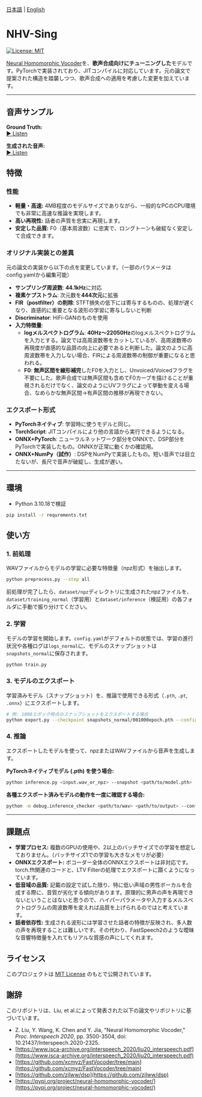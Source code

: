 [日本語](./readme.md) | [English](./README.en.md)

# NHV-Sing

[![License: MIT](https://img.shields.io/badge/License-MIT-yellow.svg)](https://opensource.org/licenses/MIT)

[Neural Homomorphic Vocoder](https://www.isca-archive.org/interspeech_2020/liu20_interspeech.pdf)を、**歌声合成向けにチューニングした**モデルです。PyTorchで実装されており、JITコンパイルに対応しています。元の論文で提案された構造を踏襲しつつ、歌声合成への適用を考慮した変更を加えています。

***

## 音声サンプル

**Ground Truth:**  
[▶️ Listen](sample_wav/ground_truth.wav)

**生成された音声:**  
[▶️ Listen](sample_wav/inference_wav.wav)

## 特徴

### 性能

*   **軽量・高速:** 4MB程度のモデルサイズでありながら、一般的なPCのCPU環境でも非常に高速な推論を実現します。
*   **高い再現性:** 話者の声質を忠実に再現します。
*   **安定した品質:** F0（基本周波数）に忠実で、ロングトーンも破綻なく安定して合成できます。

### オリジナル実装との差異
元の論文の実装から以下の点を変更しています。（一部のパラメータはconfig.yamlから編集可能）

* **サンプリング周波数**: **44.1kHz**に対応
* **複素ケプストラム**: 次元数を**444次元**に拡張
* **FIR（postfilter）の削除**: STFT損失の低下には寄与するものの、処理が遅くなり、直感的に重要となる波形の学習に寄与しないと判断
* **Discriminator**: HiFi-GANのものを使用
* **入力特徴量**:
    * **logメルスペクトログラム**: **40Hz〜22050Hz**のlogメルスペクトログラムを入力とする。論文では高周波数帯をカットしているが、高周波数帯の再現度が直感的な品質の向上に必要であると判断した。論文のように高周波数帯を入力しない場合、FIRによる周波数帯の制御が重要になると思われる。
    * **F0**: **無声区間を線形補完**したF0を入力とし、Unvoiced/Voicedフラグを不要にした。歌声合成では無声区間も含めてF0カーブを描けることが重視されるだけでなく、論文のようにUVフラグによって挙動を変える場合、なめらかな無声区間→有声区間の推移が再現できない。

### エクスポート形式

*  **PyTorchネイティブ**: 学習時に使うモデルと同じ。
*  **TorchScript**: JITコンパイルにより他の言語から実行できるようになる。
*  **ONNX+PyTorch**: ニューラルネットワーク部分をONNXで、DSP部分をPyTorchで実装したもの。ONNXが正常に動くかの確認用。
*  **ONNX+NumPy（試作）**: DSPをNumPyで実装したもの。短い音声では目立たないが、長尺で音声が破綻し、生成が遅い。

***

## 環境

* Python 3.10.18で検証

```bash
pip install -r requrements.txt
```

## 使い方

### 1. 前処理

WAVファイルからモデルの学習に必要な特徴量（npz形式）を抽出します。

```bash
python preprocess.py --step all
```

前処理が完了したら、`dataset/npz`ディレクトリに生成されたnpzファイルを、`dataset/training_normal`（学習用）と`dataset/inference`（検証用）の各フォルダに手動で振り分けてください。

### 2. 学習

モデルの学習を開始します。`config.yaml`がデフォルトの状態では、学習の進行状況や各種ログは`logs_normal`に、モデルのスナップショットは`snapshots_normal`に保存されます。

```bash
python train.py
```

### 3. モデルのエクスポート

学習済みモデル（スナップショット）を、推論で使用できる形式（`.pth`, `.pt`, `.onnx`）にエクスポートします。

```bash
# 例: 1000エポック時点のスナップショットをエクスポートする場合
python export.py --checkpoint snapshots_normal/001000epoch.pth --config config.yaml
```

### 4. 推論

エクスポートしたモデルを使って、npzまたはWAVファイルから音声を生成します。

**PyTorchネイティブモデル (.pth) を使う場合:**

```bash
python inference.py <input.wav_or_npz> --snapshot <path/to/model.pth>
```

**各種エクスポート済みモデルの動作を一度に確認する場合:**

```bash
python -m debug.inference_checker <path/to/wav> <path/to/output> --config config.yaml --pth_path exported_models/model.pth --pt_path exported_models/model_jit.pt --onnx_path exported_models/core_model.onnx
```

***

## 課題点

*   **学習プロセス:** 複数のGPUの使用や、2以上のバッチサイズでの学習を想定しておりません。（バッチサイズ1での学習も大きなメモリが必要）
*   **ONNXエクスポート:** ボコーダー全体のONNXエクスポートは非対応です。torch.fft関連のコードと、LTV Filterの処理でエクスポートに躓くようになっています。
*   **低音域の品質:** 記載の設定で試した限り、特に低い声域の男性ボーカルを合成する際に、音質が劣化する傾向があります。原理的に男声の声を再現できないということはないと思うので、ハイパーパラメータや入力するメルスペクトログラムの周波数帯を変えれば品質を上げられるのではと考えています。
*   **話者依存性:** 生成される波形には学習させた話者の特徴が反映され、多人数の声を再現することは難しいです。その代わり、FastSpeech2のような曖昧な音響特徴量を入れてもリアルな質感の声にしてくれます。

## ライセンス

このプロジェクトは [MIT License](LICENCE) のもとで公開されています。

## 謝辞

このリポジトリは、Liu, et al.によって発表された以下の論文やリポジトリに基づいています。

*   Z. Liu, Y. Wang, K. Chen and Y. Jia, "Neural Homomorphic Vocoder," *Proc. Interspeech 2020*, pp. 3500-3504, doi: 10.21437/Interspeech.2020-2325.
*   [https://www.isca-archive.org/interspeech_2020/liu20_interspeech.pdf](https://www.isca-archive.org/interspeech_2020/liu20_interspeech.pdf)
*   [https://github.com/xcmyz/FastVocoder/tree/main](https://github.com/xcmyz/FastVocoder/tree/main)
*   [https://github.com/zjlww/dsp](https://github.com/zjlww/dsp)
*   [https://pypi.org/project/neural-homomorphic-vocoder/](https://pypi.org/project/neural-homomorphic-vocoder/)
